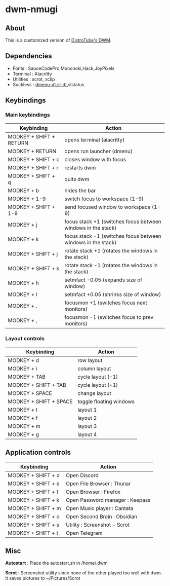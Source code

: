 # dwm-nmugi  

## About

This is a customized version of [DistroTube's DWM](https://gitlab.com/dwt1/dwm-distrotube.git).

## Dependencies

- Fonts : SauceCodePro,Mononoki,Hack,JoyPixels
- Terminal : Alacritty
- Utilities : scrot, xclip
- Suckless : [dmenu-dt](https://gitlab.com/dwt1/dmenu-distrotube),[sl-dt](https://gitlab.com/dwt1/st-distrotube),slstatus

## Keybindings

### Main keybindings

Keybinding| Action
---|---
| MODKEY + SHIFT + RETURN         | opens terminal (alacritty) 
| MODKEY + RETURN | opens run launcher (dmenu)
| MODKEY + SHIFT + c      | closes window with focus                                     
| MODKEY + SHIFT + r      | restarts dwm                                                 
| MODKEY + SHIFT + q      | quits dwm                                                    
| MODKEY + b              | hides the bar                                                
| MODKEY + 1-9            | switch focus to workspace (1-9)                              
| MODKEY + SHIFT + 1-9    | send focused window to workspace (1-9)                       
| MODKEY + j              | focus stack +1 (switches focus between windows in the stack) 
| MODKEY + k              | focus stack -1 (switches focus between windows in the stack) 
| MODKEY + SHIFT + j      | rotate stack +1 (rotates the windows in the stack)           
| MODKEY + SHIFT + k      | rotate stack -1 (rotates the windows in the stack)           
| MODKEY + h              | setmfact -0.05 (expands size of window)                      
| MODKEY + l              | setmfact +0.05 (shrinks size of window)                      
| MODKEY + .              | focusmon +1 (switches focus next monitors)                   
| MODKEY + ,              | focusmon -1 (switches focus to prev monitors)                

### Layout controls

| Keybinding             | Action                  |
|------------------------|-------------------------|
| MODKEY + d             | row layout              |
| MODKEY + i             | column layout           |
| MODKEY + TAB           | cycle layout (-1)       |
| MODKEY + SHIFT + TAB   | cycle layout (+1)       |
| MODKEY + SPACE         | change layout           |
| MODKEY + SHIFT + SPACE | toggle floating windows |
| MODKEY + t             | layout 1                |
| MODKEY + f             | layout 2                |
| MODKEY + m             | layout 3                |
| MODKEY + g             | layout 4                |

## Application controls

Keybinding |Action
------|------
MODKEY + SHIFT + d | Open Discord
MODKEY + SHIFT + e | Open File Browser : Thunar
MODKEY + SHIFT + f | Open Browser : Firefox
MODKEY + SHIFT + k | Open Password manager : Keepass
MODKEY + SHIFT + m | Open Music player : Cantata
MODKEY + SHIFT + o | Open Second Brain : Obsidian
MODKEY + SHIFT + s | Utility : Screenshot - Scrot
MODKEY + SHIFT + t | Open Telegram

## Misc 

**Autostart** : Place the autostart.sh in /home/.dwm 

**Scrot** : Screenshot utility since none of the other played too well with dwm. It saves pictures to ~/Pictures/Scrot
